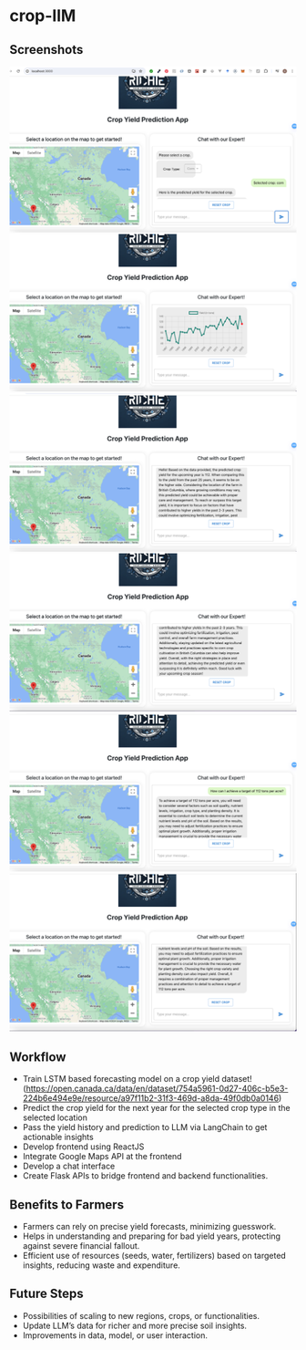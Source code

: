 # crop-llM

## Screenshots
![Screenshot 1](https://github.com/richiectr360/crop-llM/blob/main/photos/1.png?raw=true)
![Screenshot 2](https://github.com/richiectr360/crop-llM/blob/main/photos/2.png?raw=true)
![Screenshot 3](https://github.com/richiectr360/crop-llM/blob/main/photos/3.png?raw=true)
![Screenshot 4](https://github.com/richiectr360/crop-llM/blob/main/photos/4.png?raw=true)
![Screenshot 5](https://github.com/richiectr360/crop-llM/blob/main/photos/5.png?raw=true)
![Screenshot 6](https://github.com/richiectr360/crop-llM/blob/main/photos/6.png?raw=true)

## Workflow
- Train LSTM based forecasting model on a crop yield dataset!(https://open.canada.ca/data/en/dataset/754a5961-0d27-406c-b5e3-224b6e494e9e/resource/a97f11b2-31f3-469d-a8da-49f0db0a0146)
- Predict the crop yield for the next year for the selected crop type in the selected location
- Pass the yield history and prediction to LLM via LangChain to get actionable insights
- Develop frontend using ReactJS
- Integrate Google Maps API at the frontend
- Develop a chat interface
- Create Flask APIs to bridge frontend and backend functionalities.

## Benefits to Farmers
- Farmers can rely on precise yield forecasts, minimizing guesswork.
- Helps in understanding and preparing for bad yield years, protecting against severe financial fallout.
- Efficient use of resources (seeds, water, fertilizers) based on targeted insights, reducing waste and expenditure.

## Future Steps
- Possibilities of scaling to new regions, crops, or functionalities.
- Update LLM’s data for richer and more precise soil insights.
- Improvements in data, model, or user interaction.
